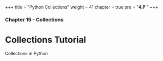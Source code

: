 +++
title = "Python Collections"
weight = 41
chapter = true
pre = "<b>4.P </b>"
+++

### Chapter 15 - Collections

# Collections Tutorial

Collections in Python
